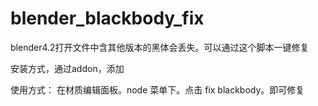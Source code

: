 # blender_blackbody_fix
blender4.2打开文件中含其他版本的黑体会丢失。可以通过这个脚本一键修复

安装方式，通过addon，添加

使用方式：
在材质编辑面板。node 菜单下。点击 fix blackbody。即可修复
